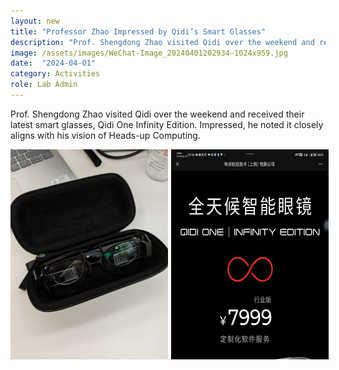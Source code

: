 ```yaml
---
layout: new
title: "Professor Zhao Impressed by Qidi’s Smart Glasses"
description: "Prof. Shengdong Zhao visited Qidi over the weekend and received their latest smart glasses, Qidi One Infinity Edition. Impressed, he noted it closely aligns with his vision of Heads-up Computing."
image: /assets/images/WeChat-Image_20240401202934-1024x959.jpg
date:  "2024-04-01"
category: Activities
role: Lab Admin
---
```


Prof. Shengdong Zhao visited Qidi over the weekend and received their latest smart glasses, Qidi One Infinity Edition. Impressed, he noted it closely aligns with his vision of Heads-up Computing.

<div style="display: flex;">
    <img src="/assets/images/WeChat-Image_20240401202927-1152x1536.jpg" alt="Image 1" style="width: 50%;">
    <img src="/assets/images/WeChat-Image_20240401202945-1413x1536.jpg" alt="Image 2" style="width: 50%;padding:0 5px;">
</div>